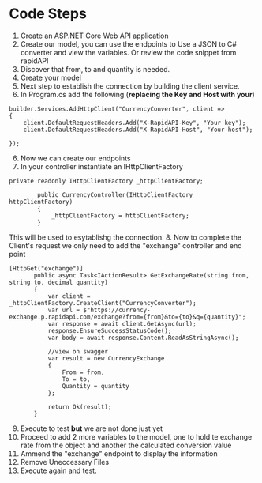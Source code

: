# Code Steps

1. Create an ASP.NET Core Web API application
2. Create our model, you can use the endpoints to Use a JSON to C# converter and view the variables. Or review the code snippet from rapidAPI
3. Discover that  from, to and quantity is needed.
4. Create your model
5. Next step to establish the connection by building the client service.
6. In Program.cs add the following (**replacing the Key and Host with your**)
```
builder.Services.AddHttpClient("CurrencyConverter", client =>
{
    client.DefaultRequestHeaders.Add("X-RapidAPI-Key", "Your key");
    client.DefaultRequestHeaders.Add("X-RapidAPI-Host", "Your host");

});
```
6. Now we can create our endpoints
7. In your controller instantiate an IHttpClientFactory
```
private readonly IHttpClientFactory _httpClientFactory;

        public CurrencyController(IHttpClientFactory httpClientFactory)
        {
            _httpClientFactory = httpClientFactory;
        }
```
 This will be used to esytablishg the connection.
 8. Now to complete the Client's request we only need to add the "exchange" controller and end point
 ```
 [HttpGet("exchange")]
        public async Task<IActionResult> GetExchangeRate(string from, string to, decimal quantity)
        {
            var client = _httpClientFactory.CreateClient("CurrencyConverter");
            var url = $"https://currency-exchange.p.rapidapi.com/exchange?from={from}&to={to}&q={quantity}";
            var response = await client.GetAsync(url);
            response.EnsureSuccessStatusCode();
            var body = await response.Content.ReadAsStringAsync();           
            
            //view on swagger
            var result = new CurrencyExchange
            {
                From = from,
                To = to,
                Quantity = quantity
            };

            return Ok(result);
        }
```
9. Execute to test **but** we are not done just yet
10. Proceed to add 2 more variables to the model, one to hold te exchange rate from the object and another the calculated conversion value
11. Ammend the "exchange" endpoint to display the information
12. Remove Uneccessary Files
13. Execute again and test.
